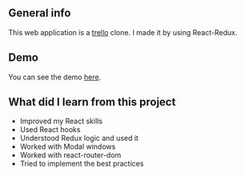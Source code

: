 ## General info
This web application is a [trello](https://trello.com) clone.
I made it by using React-Redux.

## Demo
You can see the demo [here](https://react-redux-trello.herokuapp.com/).

## What did I learn from this project
- Improved my React skills
- Used React hooks
- Understood Redux logic and used it
- Worked with Modal windows
- Worked with react-router-dom
- Tried to implement the best practices
